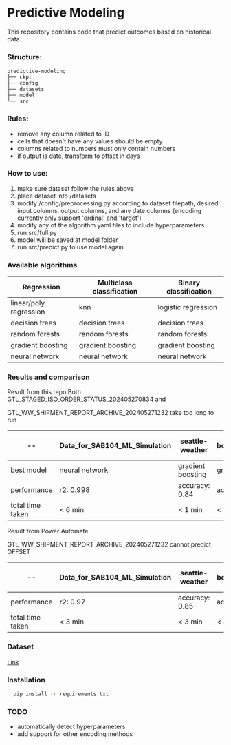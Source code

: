 
# Predictive Modeling

This repository contains code that predict outcomes based on historical data.

### Structure:
```
predictive-modeling
├── ckpt
├── config
├── datasets
├── model
└── src
```
### Rules:
- remove any column related to ID
- cells that doesn't have any values should be empty
- columns related to numbers must only contain numbers
- if output is date, transform to offset in days

### How to use:    
1. make sure dataset follow the rules above
2. place dataset into /datasets
3. modify /config/preprocessing.py according to dataset filepath, desired input columns, output columns, and any date columns (encoding currently only support 'ordinal' and 'target')
4. modify any of the algorithm yaml files to include hyperparameters
5. run src/full.py
6. model will be saved at model folder
7. run src/predict.py to use model again

### Available algorithms
                    
Regression | Multiclass classification | Binary classification
------------- | -------------- | -----
linear/poly regression  | knn | logistic regression
decision trees  | decision trees | decision trees
random forests  | random forests | random forests
gradient boosting  | gradient boosting | gradient boosting
neural network  | neural network | neural network

### Results and comparison
Result from this repo
Both GTL_STAGED_ISO_ORDER_STATUS_202405270834 and 

GTL_WW_SHIPMENT_REPORT_ARCHIVE_202405271232 take too long to run

-- | Data_for_SAB104_ML_Simulation | seattle-weather | bodyPerformance | car_price_prediction | flight_price | healthcare-dataset-stroke-data | heart_attack | heart_failure | GTL_STAGED_ISO_ORDER_STATUS_202405270834 |GTL_WW_SHIPMENT_REPORT_ARCHIVE_202405271232
-- | - | - | - | - | - | - | - | - | - | -
best model | neural network	| gradient boosting	| gradient boosting	| gradient boosting	| random forest	| logistic regression	| logistic regression	| neural network
performance | r2: 0.998 |	accuracy: 0.84 | accuracy: 0.734	| r2: 0.623	| r2: 0.987 |	accuracy: 0.951 |	accuracy: 0.852 |	accuracy: 0.836
total time taken | < 6 min |	< 1 min |	< 3 min |	< 2 min |	< 26 min |	< 1 min |	< 1 min |	< 1 min

Result from Power Automate

GTL_WW_SHIPMENT_REPORT_ARCHIVE_202405271232 cannot predict OFFSET

-- | Data_for_SAB104_ML_Simulation | seattle-weather | bodyPerformance | car_price_prediction | flight_price | healthcare-dataset-stroke-data | heart_attack | heart_failure | GTL_STAGED_ISO_ORDER_STATUS_202405270834 |GTL_WW_SHIPMENT_REPORT_ARCHIVE_202405271232
-- | - | - | - | - | - | - | - | - | - | - 
performance | r2: 0.97 |	accuracy: 0.85 |	accuracy: 0.77 |	r2: 0.287 |	r2: 0.74 |	accuracy: 0.81 |	accuracy: 0.90 |	accuracy: 0.78 |	r2: 0.97
total time taken | < 3 min |	< 3 min |	< 3 min |	< 3 min |	< 3 min |	< 3 min |	< 3 min |	< 3 min | < 3 min

### Dataset
[Link](https://keysighttech.sharepoint.com/:f:/r/sites/ImageSense/Shared%20Documents/Predictive%20Modeling%20Dataset?csf=1&web=1&e=ihaRU0)


### Installation
```bash
  pip install -r requirements.txt
```

### TODO
- automatically detect hyperparameters
- add support for other encoding methods






